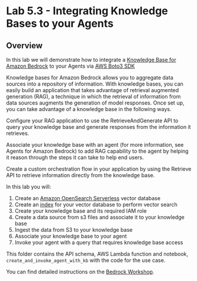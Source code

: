 # Lab 5.3 - Integrating Knowledge Bases to your Agents

## Overview
In this lab we will demonstrate how to integrate a [Knowledge Base for Amazon Bedrock](https://aws.amazon.com/bedrock/knowledge-bases/) to your Agents via [AWS Boto3 SDK](https://boto3.amazonaws.com/v1/documentation/api/latest/index.html)

Knowledge bases for Amazon Bedrock allows you to aggregate 
data sources into a repository of information. With knowledge bases, you 
can easily build an application that takes advantage of retrieval 
augmented generation (RAG), a technique in which the retrieval of 
information from data sources augments the generation of model responses. 
Once set up, you can take advantage of a knowledge base in the following 
ways.

Configure your RAG application to use the RetrieveAndGenerate API to query 
your knowledge base and generate responses from the information it 
retrieves.

Associate your knowledge base with an agent (for more information, see 
Agents for Amazon Bedrock) to add RAG capability to the agent by helping 
it reason through the steps it can take to help end users.

Create a custom orchestration flow in your application by using the 
Retrieve API to retrieve information directly from the knowledge base.

In this lab you will:

1. Create an [Amazon OpenSearch Serverless](https://aws.amazon.com/opensearch-service/features/serverless/) vector database 
2. Create an [index](https://docs.aws.amazon.com/opensearch-service/latest/developerguide/serverless-vector-search.html) for your vector database to perform vector search
3. Create your knowledge base and its required IAM role
4. Create a data source from s3 files and associate it to your knowledge base
5. Ingest the data from S3 to your knowledge base
6. Associate your knowledge base to your agent
7. Invoke your agent with a query that requires knowledge base access

This folder contains the API schema, AWS Lambda function and notebook, 
`create_and_invoke_agent_with_kb` with the code for the use case.

You can find detailed instructions on the [Bedrock Workshop](https://catalog.us-east-1.prod.workshops.aws/workshops/a4bdb007-5600-4368-81c5-ff5b4154f518/en-US/90-agents).